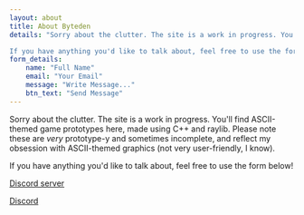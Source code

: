 ```yaml
---
layout: about
title: About Byteden
details: "Sorry about the clutter. The site is a work in progress. You'll find ASCII-themed game prototypes here, made using C++ and raylib. Please note these are *very* prototype-y and sometimes incomplete, and reflect my obsession with ASCII-themed graphics (not very user-friendly, I know).

If you have anything you'd like to talk about, feel free to use the form below!"
form_details:
    name: "Full Name"
    email: "Your Email"
    message: "Write Message..."
    btn_text: "Send Message"
---
```


Sorry about the clutter. The site is a work in progress. You'll find ASCII-themed game prototypes here, made using C++ and raylib. Please note these are *very* prototype-y and sometimes incomplete, and reflect my obsession with ASCII-themed graphics (not very user-friendly, I know).

If you have anything you'd like to talk about, feel free to use the form below!

[Discord server](https://discord.gg/urpjVuPwjW)

<a class="footer-social px-2 me-3 iscii" href="https://discord.gg/urpjVuPwjW">Discord</a>
